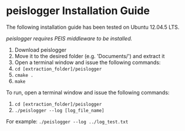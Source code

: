 ﻿# peislogger Installation Guide
The following installation guide has been tested on Ubuntu 12.04.5 LTS.

*peislogger requires PEIS middleware to be installed.*

1. Download peislogger
2. Move it to the desired folder (e.g. 'Documents/') and extract it
3. Open a terminal window and issue the following commands:
4. `cd [extraction_folder]/peislogger`
5. `cmake .`
6. `make`

To run, open a terminal window and issue the following commands:

1. `cd [extraction_folder]/peislogger`
2. `./peislogger --log [log_file_name]`

For example: `./peislogger --log ../log_test.txt`

